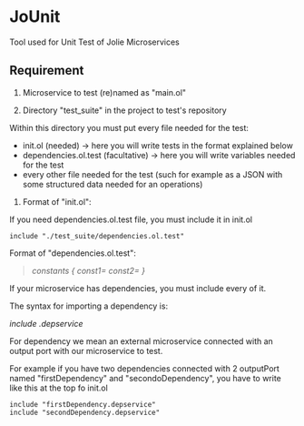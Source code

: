 # JoUnit
Tool used for Unit Test of Jolie Microservices

## Requirement

1. Microservice to test (re)named as "main.ol"

1. Directory "test_suite" in the project to test's repository

  Within this directory you must put every file needed for the test:
  - init.ol (needed) -> here you will write tests in the format explained below
  - dependencies.ol.test (facultative) -> here you will write variables needed for the test
  - every other file needed for the test (such for example as a JSON with some structured data needed for an operations)

1. Format of "init.ol":

If you need dependencies.ol.test file, you must include it in init.ol

```
include "./test_suite/dependencies.ol.test"
```

Format of "dependencies.ol.test":

>_constants {_
>_const1=<valueConst1>_
>_const2=<valueConst2>_
>_}_


If your microservice has dependencies, you must include every of it.

The syntax for importing a dependency is:

  _include <outputPortName>.depservice_

For dependency we mean an external microservice connected with an output port with our microservice to test.

For example if you have two dependencies connected with 2 outputPort named "firstDependency" and "secondoDependency", you have to write like this at the top fo init.ol

```
include "firstDependency.depservice"
include "secondDependency.depservice"
```
